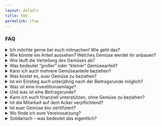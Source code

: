 ```yaml
---
layout: default
title: FAQ
permalink: /faq
---
```


### FAQ
<div class="drop-downs">
  <details>
    <summary>
      Ich möchte gerne bei euch mitmachen! Wie geht das?
    </summary>
    <p>      
      Das Gartenjahr der Gemüsekoop läuft jeweils von Anfang März bis Ende Februar des Folgejahres. Unsere neue Saison beginnt wieder zum 1. März.<br />
      Die Ernteanteile vergeben wir in diesem Jahr ausnahmsweise per Mail, da wir leider keine große, persönliche Beitragsrunde machen können. Mehr Infos dazu findest du <a href="/mitmachen">hier</a>.<br />
      Wenn Du jetzt schon weißt, dass du dabei sein möchtest, trage dich auf unsere <a href="/mitmachen">Warteliste</a> ein.
      Kennenlern-Termine können derzeit nur bedingt stattfinden. Wir versuchen aber dennoch, Ackertage, eine Hofführung oder Info-Veranstaltungen anzubieten! Sprich uns gerne an oder schau in den Kalender auf der Startseite!
    </p>
  </details>
  <details>
    <summary>
      Wie könnte ein Anteil aussehen? Welches Gemüse werdet ihr anbauen?
    </summary>
    <p>
      In dieser Tabelle haben wir euch beispielhaft aufgeführt, welche Kulturen und -Mengen ein großer wöchentlicher Gemüseanteil zu verschiedenen Zeiten des Jahres beinhalten kann.
    <table>
        <tr>
            <td><b>April</b></td>
            <td><b>Juli</b></td>
            <td><b>Oktober</b></td>
            <td><b>Januar</b></td>
        </tr>
        <tr>
            <td>Möhren 8 kg</td>
            <td>Tomaten 1,5 kg</td>
            <td>Tomaten 1,5 kg</td>
            <td>Kartoffeln 1,5 kg</td>
        </tr>
        <tr>
            <td>Rote Beete 2 Bund</td>
            <td>Möhren 1,2 kg</td>
            <td>Möhren 1,2 kg</td>
            <td>Endiviensalat 1 Stk.</td>
        </tr>
        <tr>
            <td>Radieschen 1 Stk.</td>
            <td>Auberginen 0,9 kg</td>
            <td>Auberginen 0,9 kg</td>
            <td>Sellerie 1 Stk.</td>
        </tr>
        <tr>
            <td>Salat 1 Stk.</td>
            <td>Mangold 0,6 kg</td>
            <td>Mangold 0,6 kg</td>
            <td>Fenchel 1 Stk.</td>
        </tr>
        <tr>
            <td>Knoblauch 0,1 kg</td>
            <td>Zuchini 0,5 kg</td>
            <td>Zuchini 0,5 kg</td>
            <td>Lauch 1 Stk.</td>
        </tr>
        <tr>
            <td>Petersilie 0,03 kg</td>
            <td>Gurken 0,4 kg</td>
            <td>Gurken 0,4 kg</td>
            <td>Chinakohl 1 Stk.</td>
        </tr>
        <tr>
            <td>Asiasalate 0.2 kg</td>
            <td>Paprika 0,2 kg</td>
            <td>Paprika 0,2 kg</td>
            <td>Kürbis 1 Stk.</td>
        </tr>
        <tr>
            <td>Löwenzahn 0,1 kg</td>
            <td>Bohnen 0,2 kg</td>
            <td>Bohnen 0,2 kg</td>
            <td>Tomaten 0,3 kg</td>
        </tr>
        <tr>
            <td>Frühlingszwiebeln 0,1 kg</td>
            <td>Zwiebeln 2 Stk.</td>
            <td>Zwiebeln 2 Stk.</td>
            <td>Rote Beete 0,7 kg</td>
        </tr>
        <tr>
            <td> </td>
            <td>Zuckermais 2 Stk.</td>
            <td>Zuckermais 2 Stk.</td>
            <td>Knoblauch 0,1 kg</td>
        </tr>
        <tr>
            <td> </td>
            <td>Salat 2 Stk.</td>
            <td>Salat 2 Stk.</td>
            <td>Petersilie 0,03 kg</td>
        </tr>
        <tr>
            <td></td>
            <td>Minze 0,03 kg</td>
        </tr>
    </table>
      Diese Zahlen stammen aus der Statistik der Freiburger GartenCoop und nicht aus unserem eigenen Anbau! Sie können euch aber eine gute Idee davon geben, was wir eigentlich meinen, wenn wir in Mitteleuropa von “regionalem, saisonalem” Gemüse sprechen! In Kürze wird diese Tabelle durch eine erste Übersicht unserer eigenen Ernten ersetzt.
      
      Hier aber schonmal als “Vorgeschmack” ein Foto von einer unserer Lieferungen im Sommer (August 2017).
      <img alt="Lager" src="/assets/images/lager.jpg" width="100%">
    </p>
  </details>
  <details>
    <summary>
      Wie läuft die Verteilung des Gemüses ab?
    </summary>
    <p>
      Wir ernten einmal pro Woche (jeweils Donnerstag) und liefern unser Gemüse dann ins Kölner Stadtgebiet an sog. Stadtteildepots. Dort wiegt ihr eure Gemüseanteile selbst aus den Kisten ab. Dazu liegt eine Liste aus, in der steht, wieviel Gemüse pro Anteil enthalten ist. Unter Wer sind wir findet ihr eine Übersicht darüber, <a href="https://web.archive.org/web/20220520234043/https://www.gemuesekoop.de/ueber-uns/">in welchen Stadtvierteln wir derzeit Depots beliefern</a>.
    </p>
    <p>
      Eine Erfahrung aus anderen Solawis: Depots funktionieren um so besser, je besser sich die Depotgruppe untereinander kennt. D.h. kleine Depotfeiern abhalten, etwas länger da sein und mit den Anderen klönen, oder sich einfach auch neben der Abholung mal treffen, machen nicht nur Spaß, sondern sorgen auch für einen reibungslosen Ablauf.
    </p>
  </details>
  <details>
    <summary>
      Was bedeutet “großer” oder “kleiner” Gemüseanteil?
    </summary>
    <p>
      Du kannst als Mitglied der Kooperative entweder einen großen oder einen kleinen Gemüseanteil bekommen. Der große Anteil versorgt etwa 3-4 und der kleine Anteil 1-2 Köpfe einmal pro Woche mit Gemüse. Ob das Gemüse im ‘kleinen Anteil’ für dich genau ausreicht, ob du davon noch die Hälfte verschenken musst, oder ob du sogar noch weiteres Gemüse zukaufst, hängt dabei natürlich von deinem individuellen Koch- und Essverhalten ab.
    </p>
  </details>
  <details>
    <summary>
      Kann ich auch mehrere Gemüseanteile beziehen?
    </summary>
    <p>
      Ja, das geht! Die <a href="/faq#einlage">Investitionseinlage</a> wird allerdings pro Anteil fällig, d.h. wenn du drei Anteile beziehen möchtest, musst Du auch dreimal die Einlage zahlen. Das geht aber dann natürlich auch in Raten und/oder nach Absprache finden wir eine individuelle Lösung für Dich. Sprich uns einfach an, am besten indem Du eine Mail an <a href="mailto:support(at)gemuesekoop.de">support(at)gemuesekoop.de</a> schreibst. Das Stimmrecht multipliziert sich hingegen nicht – jedes Mitglied hat eine Stimme, unabhängig von der Anzahl der Anteile.
    </p>
  </details>
  <details>
    <summary>
      Was kostet es, euer Gemüse zu beziehen?
    </summary>
    <p>
      Das Prinzip der SoLaWi ist es, dass du nicht für das Gemüse bezahlst, sondern für die Landwirtschaft, also für den Lohn der Angestellten sowie die Geräte und Materialen, die es braucht, um die Fläche zu bewirtschaften und alle Kosten, die in einem laufenden Betrieb sonst noch so anfallen. Zudem wünschen wir uns eine solidarische Preisgestaltung. Das bedeutet: Wir errechnen einen Richtwert, den jedes Mitglied im Schnitt pro Monat zahlen müsste, damit wir die Bewirtschaftung finanziell stemmen können. Wenn Einzelne nun mehr für ihren Anteil zahlen, weil es Ihnen möglich und wichtig genug ist, zeigen sie sich solidarisch mit Anderen, denen es sonst nicht möglich wäre. Diese solidarische Preisgestaltung findet auf der sogenannten Beitragsrunde statt.  
      
      <ul>
        <li>Richtwert für einen kleinen Anteil (versorgt ein bis zwei Personen) sind aktuell  60 € / Monat.
        </li>
        <li>Für einen großen Anteil (versorgt zwei bis vier Personen) veranschlagen wir aktuell 100 € / Monat.
        </li>
        <li>Zudem rechnen wir mit einer Investitionseinlage pro Anteil – diese Einlage ist für  große und kleine Anteile gleich hoch.
        </li>
      </ul>
    </p>
  </details>
  <details>
    <summary>
      Ist ein Einstieg auch unterjährig nach der Beitragsrunde möglich?
    </summary>
    <p>
      Wenn du bei uns mitmachen möchtest, kannst Du Dich jederzeit auf die <a href="/assets/files/Wartelistenantrag2023.pdf">Warteliste</a> setzen lassen. Tritt dann im laufenden Jahr ein bestehendes Mitglied aus, rücken die Interessenten von der Warteliste nach und können auch unterjährig in unsere Kooperative eintreten.
      Die solidarische Preisgestaltung ist dann jedoch nicht mehr so einfach möglich, da die Finanzierung für das Jahr abgeschlossen ist. Das bedeutet, in dem Fall, dass Du nach der Beitragsrunde Mitglied wirst, bitten wir Dich darum, für die laufende Saison mindestens den Richtwert für Deinen Anteil zu bezahlen, damit wir unseren Budgetplan einhalten können. Sollte Dir dies nicht möglich sein, sprich uns bitte an und/oder maile uns!
    </p>
  </details>
  <details>
    <summary id="einlage">
      Was ist eine Investitionseinlage?
    </summary>
    <p>
      Eine Investitionseinlage ist ein Beitrag, der von allen Mitgliedern vor Beginn der Gemüselieferung entrichtet wird und der uns den Betriebsaufbau ermöglicht. Durch die Investitionseinlage gehört der Betrieb uns allen zu gleichen Teilen. Falls du das Projekt zum Ende eines Lieferjahres verlassen möchtest, erhältst Du die Einlage zurück, sobald ein neues Mitglied gefunden ist, das für dich eintritt und/oder der Verein liquide genug ist.
    </p>
  </details>
  <details>
    <summary>
      Und was ist eine Beitragsrunde?
    </summary>
    <p>
      Die Beitragsrunde ist das Verfahren, in dem gemeinsam die Finanzierung der kommenden Saison vorgestellt, geplant und beschlossen wird. Sie findet normalerweise jährlich einmal vor dem Beginn der landwirtschaftlichen Saison statt. 
    </p>
    <p>
      Alle, die im kommenden Jahr einen Ernteanteil an der Gemüsekoop haben möchten, müssen an diesem Abend anwesend sein oder sich per Vollmacht vertreten lassen.
    </p>
    <p>
      Wir stellen den Finanzierungsplan für die kommende Saison und die monatlichen Richtwerte vor. Anschließend wird über ein anonymes Formular abgefragt, wer wie viel Geld pro Monat geben kann und möchte. Wir sammeln die Formulare ein und rechnen aus, ob das gebotene Geld ausreicht, um die Betriebsfinanzierung zu stemmen. Wenn das nicht der Fall ist, wird die Bieterrunde wiederholt. Das funktioniert sehr gut und in den meisten Fällen steht die Finanzierung nach 2-3 Runden.
      Im Anschluss werden die Jahresverträge mit den Mitgliedern unterzeichnet und dann kann es losgehen!
    </p>
    <p>
      Mehr Informationen gibt es <a href="/mitmachen">hier</a>.
    </p>
  </details>
  <details>
    <summary>
      Kann ich euch finanziell unterstützen, ohne Gemüse zu beziehen?
    </summary>
    <p>
    Du möchtest das Projekt gerne mitunterstützen, obwohl es für dich gerade (aus welchen Gründen auch immer) nicht passend ist, einen Anteil zu beziehen? Das freut uns sehr! Es gibt mehrere Möglichkeiten, dies zu tun:
    <ul>
      <li>
        Du kannst Fördermitglied im Verein werden und deinen regelmäßigen <a href="/mitmachen#fördermitgliedschaft">Förderbeitrag</a> selbst festlegen. 
      </li>
      <li>
        Last but not least kannst du natürlich einfach Geld an den Verein spenden, ohne dieses an Bedingungen zu knüpfen und mit einer Mitgliedschaft zu tun zu haben. Unsere Kontodaten findest du im Impressum.
      </li>
    </ul>
    Spenden an die Gemüsekoop sind leider nicht steuerlich absetzbar.      
  </p>
  </details>
  <details>
    <summary>
      Ist die Mitarbeit auf dem Acker verpflichtend?
    </summary>
    <p>
      Nein! Die einzige Pflicht von Dir als Mitglied ist die Beteiligung am Depotdienst, d.h.
      <ul>
        <li>
          das Gemüse einmal wöchentlich im Depot abholen und dieses in Ordnung halten,
        </li>
        <li> 
          selbstständig für Ersatz sorgen, wenn Du in Urlaub oder verhindert bist, 
        </li>
        <li>
          ggf. am reihum wechselnden Depotdienst teilnehmen, um den Raum zu pflegen und sauberzuhalten.
         </li>
       </ul>
     </p>
     <p>
      Auf dem Acker und vor allem an Erntetagen auch bei der Verteilung freuen wir uns sehr über Hilfe, diese ist aber nicht verpflichtend. Die Möglichkeit, selbst dabei zu sein und im Kontakt zum “eigenen Hof” zu stehen, ist für uns allerdings eine der schönsten und wichtigsten Seiten am Solawi-Prinzip! Wir freuen uns sehr, dass alle Teil des Hofes sein können und wir uns gegenseitig kennen lernen.
     </p>
     <p>
      Wenn besonders arbeitsintensive Aufgaben anstehen, bei denen wir viele Hände brauchen können, laden wir euch zu einem Ackertag mit anschließendem Kochen auf dem Hof ein. Ein Beispiel ist die Kürbisernte: erst wird geernet und gezählt, dann gemeinsam Suppe auf dem Feuer gekocht. Kinder sind herzlich willkommen, wir haben auch welche!
     </p>
  </details>
  <details>
    <summary>
      Ist euer Gemüse bio-zertifiziert?
    </summary>
    <p>
      Vorerst nicht. Unser Gemüse wird zwar nach biologischen Standards angebaut, jedoch hat es kein offizielles Biosiegel. Die Zertifizierungsverfahren sind aufwändig, teuer, und für eine Solawi in der Regel nicht notwendig, da die Mitglieder in den Hof eingebunden sind. Unser Anbauplan und unsere Methoden sind transparent und offen, das bedeutet: ihr wisst, wo euer Gemüse herkommt und wie es angebaut wurde. Wir haben aber die Möglichkeit, gemeinsam eine Bio-Zertifizierung anzustreben, wenn uns diese wichtig ist.
      Genaueres zu unserer Arbeitsweise findet ihr hier: Unsere <a href="/assets/files/Anbauphilosophie.pdf">Anbauphilosophie (PDF-Dokument, 177 KB)</a>
    </p>
  </details>
  <details>
    <summary>
      Wo finde ich eure Vereinssatzung?
    </summary>
    <p>
      Der Gemüsekoop e.V. wurde 2015 gegründet. Hier findet Ihr unsere Vereinssatzung: <a href="/assets/files/satzung.pdf">Satzung Gemüsekoop e.V.</a>
    </p>
  </details>
  <details>
    <summary>
      Solidarisch – was bedeutet das eigentlich?
    </summary>
    <p>
      Wer bei der Solawi mitmacht, zahlt nicht für das einzelne Gemüse, sondern für eine gesunde Landwirtschaft.
    </p>
    <p>
      Jedes Mitglied erklärt sich bereit, unseren Hof für eine Saison (also für ein Jahr) mit zu finanzieren und dafür einen Teil der Ernte zu erhalten (sog. „Ernteanteil“). Es wird ein Beitrag pro Saison gezahlt, der monatlich oder jährlich im Voraus beglichen werden kann.
    </p>
    <p>
      Wir arbeiten bei der Solawi nach dem Grundsatz: Wir ernten alles, was man essen kann, auch wenn es nicht die EU-Gemüse-Norm erfüllt. Es gibt also bei den Gemüsesorten teilweise Größenunterschiede der einzelnen Gemüse. Und auch die schrumpeligen und kleinen Kartoffeln gehören mit zum Ernteanteil – manchmal sind diese sogar die leckersten.
    </p>
    <p>
      Wir möchten auch finanziell weniger gut gestellten Personen den Zugang zu Bio-Lebensmitteln und einer zukunftsweisenden Landwirtschaft ermöglichen! Wir zahlen unseren Gemüsegärtner*innen ein angemessenes Gehalt, welches deutlich über Tariflohn liegt. Damit unterscheiden wir uns (leider!) von weiten Teilen der Erwerbslandwirtschaft.
    </p>
    <p>
      Uns ist es wichtig, dass wir füreinander und für unsere Wirtschaftsweise Verantwortung übernehmen. Die Bedürfnisse der Mitglieder, der Arbeitnehmer und der Umwelt sollen bei uns Beachtung finden.    
    </p>
  </details>
</div>